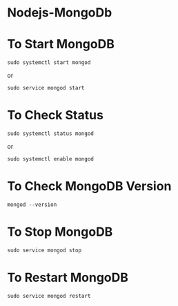 # Nodejs-MongoDb
# To Start MongoDB 
```
sudo systemctl start mongod
```
or 
```
sudo service mongod start
```
# To Check Status
```
sudo systemctl status mongod
```
or
```
sudo systemctl enable mongod
```
# To Check MongoDB Version
```
mongod --version
```
# To Stop MongoDB
```
sudo service mongod stop
```
# To Restart MongoDB
```
sudo service mongod restart
```
